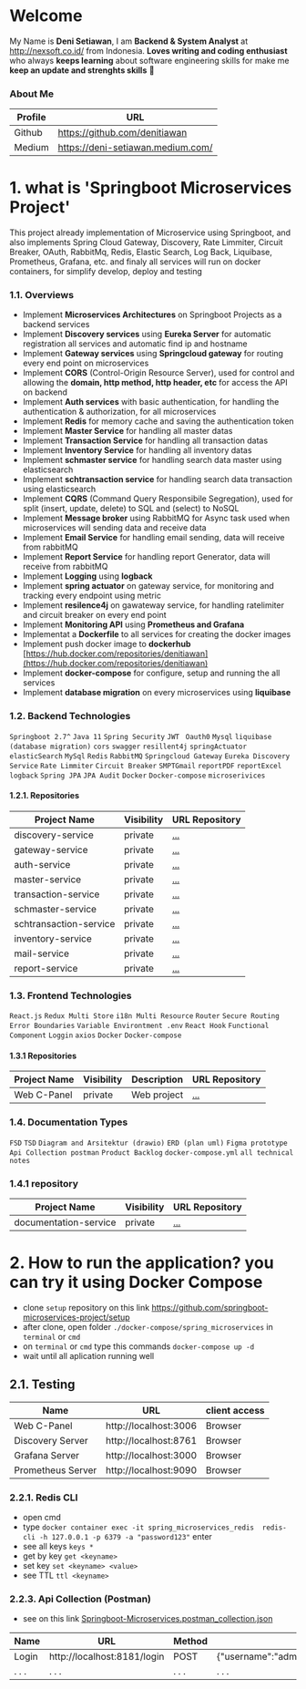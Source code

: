 # Welcome 

My Name is **Deni Setiawan**, I am **Backend & System Analyst** at http://nexsoft.co.id/ from Indonesia.
**Loves writing and coding enthusiast** who always **keeps learning** about software engineering skills for make me **keep an update and strenghts skills** 🚀


### About Me
| Profile     | URL                                                          | 
|------------------|--------------|
| Github | https://github.com/denitiawan |
| Medium | https://deni-setiawan.medium.com/ |

# 1. what is 'Springboot Microservices Project'
This project already implementation of Microservice using Springboot, and also implements Spring Cloud Gateway, Discovery, Rate Limmiter, Circuit Breaker, OAuth, RabbitMq, Redis, Elastic Search, Log Back, Liquibase, Prometheus, Grafana, etc. and finaly all services will run on docker containers, for simplify develop, deploy and testing

### 1.1. Overviews
- Implement **Microservices Architectures** on Springboot Projects as a backend services
- Implement **Discovery services** using **Eureka Server** for automatic registration all services and automatic find ip and hostname
- Implement **Gateway services** using **Springcloud gateway** for routing every end point on microservices
- Implement **CORS** (Control-Origin Resource Server), used for control and allowing the **domain, http method, http header, etc** for access the API on backend 
- Implement **Auth services** with basic authentication, for handling the authentication & authorization, for all microservices
- Implement **Redis** for memory cache and saving the authentication token
- Implement **Master Service** for handling all master datas
- Implement **Transaction Service** for handling all transaction datas
- Implement **Inventory Service** for handling all inventory datas
- Implement **schmaster service** for handling search data master using elasticsearch
- Implement **schtransaction service** for handling search data transaction using elasticsearch
- Implement **CQRS** (Command Query Responsibile Segregation), used for split (insert, update, delete) to SQL and (select) to NoSQL
- Implement **Message broker** using RabbitMQ for Async task used when microservices will sending data and receive data
- Implement **Email Service** for handling email sending, data will receive from rabbitMQ
- Implement **Report Service** for handling report Generator, data will receive from rabbitMQ
- Implement **Logging** using **logback**
- Implement **spring actuator** on gateway service, for monitoring and tracking every endpoint using metric 
- Implement **resilence4j** on gawateway service, for handling ratelimiter and circuit breaker on every end point
- Implement **Monitoring API** using **Prometheus and Grafana**
- Implementat a **Dockerfile** to all services for creating the docker images 
- Implement push docker image to **dockerhub** [https://hub.docker.com/repositories/denitiawan](https://hub.docker.com/repositories/denitiawan)
- Implement **docker-compose** for configure, setup and running the all services
- Implement **database migration** on every microservices using **liquibase**


### 1.2. Backend Technologies
`Springboot 2.7^`
`Java 11`
`Spring Security`
`JWT `
`Oauth0`
`Mysql`
`liquibase (database migration)`
`cors`
`swagger`
`resillent4j`
`springActuator`
`elasticSearch`
`MySql`
`Redis`
`RabbitMQ`
`Springcloud Gateway`
`Eureka Discovery Service`
`Rate Limmiter`
`Circuit Breaker`
`SMPTGmail`
`reportPDF`
`reportExcel`
`logback`
`Spring JPA`
`JPA Audit`
`Docker`
`Docker-compose`
`microserivices`


#### 1.2.1. Repositories
| Project Name     | Visibility  | URL Repository                                                          | 
|------------------|--------------|-------------------------------------------------------------------------|
| discovery-service | private | [...](https://github.com/denitiawan/springboot-microservices-discovery) |
| gateway-service | private | [...](https://github.com/denitiawan/springboot-microservices-gateway) |
| auth-service | private | [...](https://github.com/denitiawan/springboot-microservices-auth) |
| master-service | private | [...](https://github.com/denitiawan/springboot-microservices-master) |
| transaction-service | private | [...](https://github.com/denitiawan/springboot-microservices-transaction) |
| schmaster-service | private | [...](https://github.com/denitiawan/springboot-microservices-schmaster) |
| schtransaction-service | private | [...](https://github.com/denitiawan/springboot-microservices-schtransaction) |
| inventory-service | private | [...](https://github.com/denitiawan/springboot-microservices-inventory) |
| mail-service | private | [...](https://github.com/denitiawan/springboot-microservices-email) |
| report-service | private | [...](https://github.com/denitiawan/springboot-microservices-report) |



### 1.3. Frontend Technologies
`React.js`
`Redux Multi Store`
`i18n Multi Resource`
`Router`
`Secure Routing`
`Error Boundaries`
`Variable Environtment .env`
`React Hook`
`Functional Component`
`Loggin`
`axios`
`Docker`
`Docker-compose`


#### 1.3.1 Repositories
| Project Name     | Visibility     | Description  | URL Repository                                                          | 
|------------------|--------------|--------------|-------------------------------------------------------------------------|
| Web C-Panel | private | Web project | [...](https://github.com/denitiawan/springboot-microservices-web) |


### 1.4. Documentation Types
`FSD`
`TSD`
`Diagram and Arsitektur (drawio)`
`ERD (plan uml)`
`Figma prototype`
`Api Collection postman`
`Product Backlog`
`docker-compose.yml`
`all technical notes`


### 1.4.1 repository
| Project Name     | Visibility  | URL Repository                                                          | 
|------------------|--------------|-------------------------------------------------------------------------|
| documentation-service | private | [...](https://github.com/denitiawan/springboot-microservices-documentation) |


# 


# 2. How to run the application? you can try it using Docker Compose
- clone `setup` repository on this link https://github.com/springboot-microservices-project/setup
- after clone, open folder `./docker-compose/spring_microservices` in `terminal` or `cmd`
- on `terminal` or `cmd` type this commands `docker-compose up -d`
- wait until all aplication running well

## 2.1.  Testing
| Name     | URL      | client access |
|--------|--------------|--------------|
| Web C-Panel | http://localhost:3006 | Browser |
| Discovery Server  | http://localhost:8761 | Browser |
| Grafana Server  | http://localhost:3000 | Browser |
| Prometheus Server  | http://localhost:9090 | Browser |

### 2.2.1. Redis CLI
- open cmd
- type `docker container exec -it spring_microservices_redis  redis-cli -h 127.0.0.1 -p 6379 -a "password123"` enter
- see all keys `keys *`
- get by key `get <keyname>`
- set key `set <keyname> <value>`
- see TTL `ttl <keyname>`

### 2.2.3.   Api Collection (Postman)
- see on this link [Springboot-Microservices.postman_collection.json](https://github.com/denitiawan/springboot-microservices-documentation/blob/main/environtment/api-collections/collection/Springboot-Microservices_v0.0.5.postman_collection.json)

| Name | URL | Method | body |
|--------|--------|--------|--------|
| Login | http://localhost:8181/login  | POST |{"username":"admin","password":"admin"} |
| . . . | . . . | . . . | . . . |




